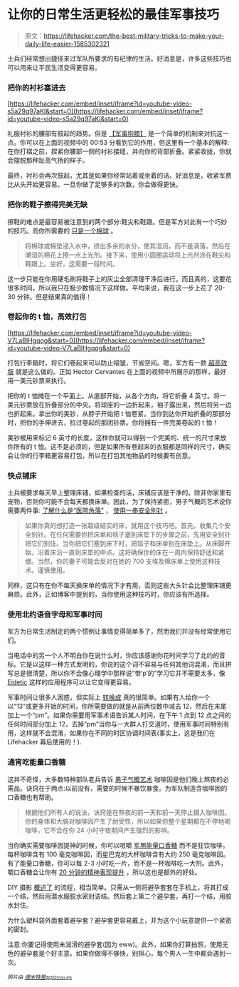 # 让你的日常生活更轻松的最佳军事技巧

> 原文：<https://lifehacker.com/the-best-military-tricks-to-make-your-daily-life-easier-1585302321>

士兵们经常想出捷径来过军队所要求的有纪律的生活。好消息是，许多这些技巧也可以用来让平民生活变得更容易。



### 把你的衬衫塞进去

 [https://lifehacker.com/embed/inset/iframe?id=youtube-video-s5a29q97aKI&start=0](https://lifehacker.com/embed/inset/iframe?id=youtube-video-s5a29q97aKI&start=0) 

礼服衬衫的腰部有鼓起的趋势。但是 [【军事抱膝】](https://lifehacker.com/keep-your-dress-shirt-neatly-tucked-in-with-the-militar-1518253732) 是一个简单的机制来对抗这一点。你可以在上面的视频中的 00:53 分看到它的作用，但这里有一个基本的解释:在你打褶之前，捏紧你腰部一侧的衬衫接缝，并向你的背部折叠。紧紧收拢，你就会摆脱那种趾高气扬的样子。

最终，衬衫会再次鼓起，尤其是如果你经常站着或坐着的话。好消息是，收紧军费比从头开始更容易。一旦你做了足够多的次数，你会做得更快。

### 把你的鞋子擦得完美无缺

擦鞋的难点是最容易被注意到的两个部分:鞋尖和鞋跟。但是军方对此有一个巧妙的技巧。而你所需要的 [只是一个棉球](http://www.artofmanliness.com/2008/07/29/how-to-get-the-best-shoe-shine/) 。

> 将棉球或棉垫浸入水中，挤出多余的水分，使其湿润，而不是滴落。然后在潮湿的棉花上擦一点上光剂。接下来，使用小圆圈运动将上光剂涂在鞋尖和鞋跟上。坐好，这需要一段时间。

这一步只能在你用硬毛刷将鞋子上的灰尘全部清理干净后进行。而且真的，这要花很多时间，所以我只在极少数情况下这样做。平均来说，我在这一步上花了 20-30 分钟。但是结果真的值得！

### 卷起你的 t 恤，高效打包

 [https://lifehacker.com/embed/inset/iframe?id=youtube-video-V7LaBlHgqqg&start=0](https://lifehacker.com/embed/inset/iframe?id=youtube-video-V7LaBlHgqqg&start=0) 

打包行李箱时，将它们卷起来可以防止褶皱，节省空间。嗯，军方有一款 [超高效版](https://lifehacker.com/perfectly-pack-t-shirts-with-the-six-inch-military-roll-1416997152) 就是这么做的。正如 Hector Cervantes 在上面的视频中所展示的那样，最好用一美元钞票来执行。

把你的 t 恤摊在一个平面上。从底部开始，从各个方向，将它折叠 4 英寸。将一美元钞票放在折叠部分的中央。将球座的一边折起来，袖子露出来，然后将另一边也折起来。拿出你的美钞，从脖子开始把 t 恤卷紧。当你到达你开始折叠的那部分时，把你的手伸进去，拉过卷起的那团钞票。你将拥有一件完美卷起的 t 恤！

美钞被用来标记 6 英寸的长度，这样你就可以得到一个完美的、统一的尺寸来放你所有的 t 恤。这不是必须的，但是如果所有卷起来的衣服都是同样的尺寸，确实会让你的行李箱更容易打包，所以在打包其他物品的时候要有创意。

### 快点铺床

士兵被要求每天早上整理床铺，如果检查的话，床铺应该是干净的。除非你家里有宠物，否则你可能不会每天都换床单。因此，为了保持紧密，男子气概的艺术说你需要两件事: [了解什么是“医院角落”](https://lifehacker.com/learn-hospital-corners-for-a-crisply-made-bed-5342879) ， [使用一串安全别针](http://www.artofmanliness.com/2009/11/19/how-to-make-a-bed-you-can-bounce-a-quarter-off-of/) 。

> 如果你真的想打造一张超级结实的床，就用这个技巧吧。首先，收集几个安全别针。在任何需要你把床单和毯子塞到床垫下的步骤之前，先用安全别针把它们别住。当你把它们塞到床下时，把毯子和床单别在床垫上。从床脚开始，沿着床沿一直到床垫的中点。这将确保你的床在一周内保持舒适和紧绷。当然，你的妻子可能会反对在她的 700 支埃及棉床单上使用这种技术。谨慎使用。

同样，这只有在你不每天换床单的情况下才有用，否则这些大头针会比整理床铺更麻烦。此外，正如博客中提到的，当你使用这种技巧时，你应该有所选择。

### 使用北约语音字母和军事时间

军方为日常生活制定的两个惯例让事情变得简单多了，然而我们并没有经常使用它们。

当电话中的另一个人不明白你在说什么时，你应该感谢你花时间学习了北约的音标。它是以这样一种方式发明的，你说的这个词不容易与任何其他词混淆，而且拼写总是很清楚，所以你不会像心理学中那样说“带‘p’的”学习它并不需要太多，像 [Eidetic](https://itunes.apple.com/in/app/eidetic-learn-remember-anything/id536240413?mt=8) 这样的应用程序可以让它变得更容易。

军事时间让很多人困惑，但实际上 [转换成](https://lifehacker.com/how-to-quickly-convert-standard-time-to-military-time-5952484) 真的很简单。如果有人给你一个以“13”或更多开始的时间，你所需要做的就是从前两位数中减去 12，然后在末尾加上一个“pm”。如果你需要用军事术语告诉某人时间，在下午 1 点到 12 点之间的任何时间部分加上 12，去掉“pm”当你与一大群人打交道时，使用军事时间特别有用，这样就不会混淆，如果你在不同的时区协调时间表(事实上，这是我们在 Lifehacker 幕后使用的！).

### 通宵吃能量口香糖

这并不奇怪，大多数特种部队老兵告诉 [男子气概艺术](http://www.artofmanliness.com/2013/12/05/how-to-pull-an-all-nighter-tips-from-the-special-forces/) 咖啡因是他们晚上熬夜的必需品。诀窍在于两点:以前没有，需要的时候不暴饮暴食。为军队制造含咖啡因的口香糖也有帮助。

> 根据他们所有人的说法，诀窍是在熬夜的前一天和前一天停止摄入咖啡因。你的身体和大脑对咖啡因产生了耐受性，所以如果你整个星期都在不停地喝咖啡，它不会在你 24 小时守夜期间产生强烈的影响。

当你确实需要咖啡因提神的时候，你可以咀嚼 [军用能量口香糖](https://www.amazon.com/dp/B0017O19Q2?asc_campaign=InlineText&asc_refurl=https://lifehacker.com/the-best-military-tricks-to-make-your-daily-life-easier-1585302321&asc_source=&linkCode=ogi&psc=1&smid=A2XN1XI0XA4W47&tag=kinjalifehackerlink-20&th=1) 而不是狂饮咖啡。每杯咖啡含有 100 毫克咖啡因，而星巴克的大杯咖啡含有大约 250 毫克咖啡因。有了能量口香糖，你可以每 2-3 小时吃一片，而不是一杯咖啡吃一大剂。此外，嚼口香糖会让你有 [20 分钟的精神表现提升](http://lifehacker.com/chewing-gum-can-boost-mental-performance-5863589) ，所以这也是额外的好处。

DIY 摄影 [概述了](http://www.diyphotography.net/diy_the_cheap_yet_shamefull_underwater_housing/) 的流程，相当简单。只需从一侧将避孕套套在手机上，将其打成一个结，然后用潜水服胶水密封该结。然后套上第二个避孕套，再打一个结，用胶水封住。

为什么塑料袋外面套着避孕套？避孕套更容易戴上，并为这个小玩意提供一个紧密的密封。

注意:你要记得使用未润滑的避孕套(因为 eww)。此外，如果你打算拍照，使用无色的避孕套是个好主意。如果你做得不够快，别担心，每个男人一生中都会遇到一次。

*<small>照片由</small>* [*<small>德米特里</small>*](http://www.shutterstock.com/pic.mhtml?id=141129460&src=id)*<small></small>*<small>[*<small>gcpics</small>*](http://www.shutterstock.com/pic.mhtml?id=177545516&src=id)*<small></small>*<small>[*<small>Vox Efx</small>*](https://www.flickr.com/photos/39096030@N00/3332828070/)*<small></small>*</small></small>

<small><small><small></small></small></small>